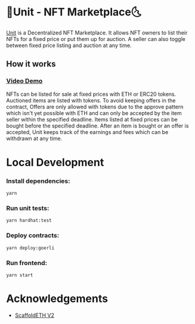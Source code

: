 # 🌛Unit - NFT Marketplace🌜

[Unit](https://unit-valentinecodes.vercel.app/) is a Decentralized NFT Marketplace. It allows NFT owners to list their NFTs for a fixed price or put them up for auction. A seller can also toggle between fixed price listing and auction at any time.

## How it works

### [Video Demo](https://www.youtube.com/watch?v=M6UHlhepcBo)

NFTs can be listed for sale at fixed prices with ETH or ERC20 tokens. Auctioned items are listed with tokens. To avoid keeping offers in the contract, Offers are only allowed with tokens due to the approve pattern which isn't yet possible with ETH and can only be accepted by the item seller within the specified deadline.
Items listed at fixed prices can be bought before the specified deadline. After an item is bought or an offer is accepted, Unit keeps track of the earnings and fees which can be withdrawn at any time.

# Local Development

### Install dependencies:

```shell
yarn
```

### Run unit tests:

```shell
yarn hardhat:test
```

### Deploy contracts:

```shell
yarn deploy:goerli
```

### Run frontend:

```shell
yarn start
```

# Acknowledgements

- [ScaffoldETH V2](https://github.com/scaffold-eth/se-2)
